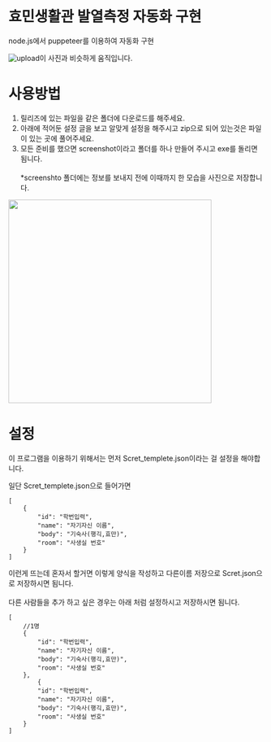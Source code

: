 # 효민생활관 발열측정 자동화 구현
node.js에서 puppeteer를 이용하여 자동화 구현

![upload](https://user-images.githubusercontent.com/87979171/129705819-ac96834c-f967-4bd2-a2c9-fe04f5fb10cb.gif)이 사진과 비슷하게 움직입니다.

# 사용방법
1. 릴리즈에 있는 파일을 같은 폴더에 다운로드를 해주세요.
2. 아래에 적어둔 설정 글을 보고 알맞게 설정을 해주시고 zip으로 되어 있는것은 파일이 있는 곳에 풀어주세요.
3. 모든 준비를 했으면 screenshot이라고 폴더를 하나 만들어 주시고 exe를 돌리면 됨니다.<br><br>
*screenshto 폴더에는 정보를 보내지 전에 이때까지 한 모습을 사진으로 저장합니다.

<img src = "https://user-images.githubusercontent.com/87979171/131958280-f8bc96ed-ed5b-4c63-9b34-15e3b1bb2957.png" width="400px">

# 설정
이 프로그램을 이용하기 위해서는 먼저 Scret_templete.json이라는 걸 설정을 해야합니다.

일단 Scret_templete.json으로 들어가면 
```
[ 
    {
        "id": "학번입력",
        "name": "자기자신 이름",
        "body": "기숙사(행긱,효만)",
        "room": "사생실 번호"
    }
]
```
이런게 뜨는데 혼자서 할거면 이렇게 양식을 작성하고 다른이름 저장으로 Scret.json으로 저장하시면 됨니다.<br>
<br>
다른 사람들을 추가 하고 싶은 경우는  아래 처럼 설정하시고 저장하시면 됨니다.
```
[ 
    //1명
    {
        "id": "학번입력",
        "name": "자기자신 이름",
        "body": "기숙사(행긱,효만)",
        "room": "사생실 번호"
    },
        {
        "id": "학번입력",
        "name": "자기자신 이름",
        "body": "기숙사(행긱,효만)",
        "room": "사생실 번호"
    }
]
```
